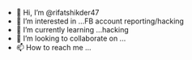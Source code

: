 - 👋 Hi, I’m @rifatshikder47
- 👀 I’m interested in ...FB account reporting/hacking
- 🌱 I’m currently learning ...hacking 
- 💞️ I’m looking to collaborate on ...
- 📫 How to reach me ...

<!---
rifatshikder47/rifatshikder47 is a ✨ special ✨ repository because its `README.md` (this file) appears on your GitHub profile.
You can click the Preview link to take a look at your changes.
--->
